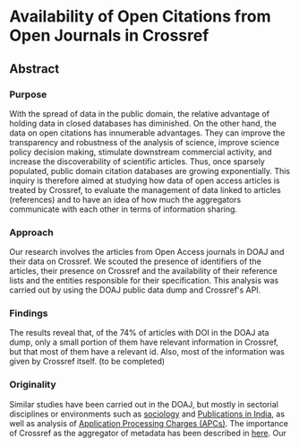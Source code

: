 # Availability of Open Citations from Open Journals in Crossref
## Abstract
### Purpose
With the spread of data in the public domain, the relative advantage of holding data in closed databases has diminished. On the other hand, the data on open citations has innumerable advantages. They can improve the transparency and robustness of the analysis of science, improve science policy decision making, stimulate downstream commercial activity, and increase the discoverability of scientific articles. Thus, once sparsely populated, public domain citation databases are growing exponentially. This inquiry is therefore aimed at studying how data of open access articles is treated by Crossref, to evaluate the management of data linked to articles (references) and to have an idea of ​​how much the aggregators communicate with each other in terms of information sharing. 
### Approach
Our research involves the articles from Open Access journals in DOAJ and their data on Crossref. We scouted the presence of identifiers of the articles, their presence on Crossref and the availability of their reference lists and the entities responsible for their specification. This analysis was carried out by using the DOAJ public data dump and Crossref's API.
### Findings
The results reveal that, of the 74% of articles with DOI in the DOAJ ata dump, only a small portion of them have relevant information in Crossref, but that most of them have a relevant id. Also, most of the information was given by Crossref itself. (to be completed)
### Originality
Similar studies have been carried out in the DOAJ, but mostly in sectorial disciplines or environments such as [sociology](https://www.doi.org/10.26761/IJRLS.7.2.2021.1410) and [Publications in India](https://www.doi.org/10.17821/srels/2021/v58i3/152952), as well as analysis of [Application Processing Charges (APCs)](https://doi.org/10.1177%2F0165551519837183). The importance of Crossref as the aggregator of metadata has been described in [here](https://doi.org/10.1162/qss_a_00022). Our 